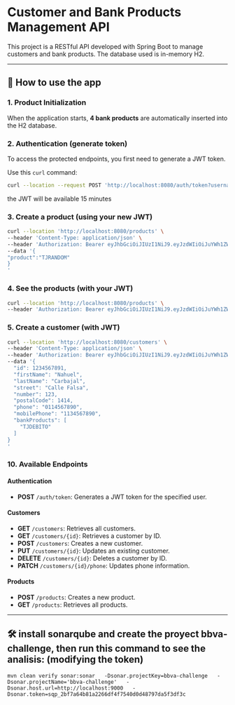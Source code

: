 # Customer and Bank Products Management API

This project is a RESTful API developed with Spring Boot to manage customers and bank products. The database used is in-memory H2.

---

## 🚀 How to use the app

### 1. Product Initialization

When the application starts, **4 bank products** are automatically inserted into the H2 database.

### 2. Authentication (generate token)

To access the protected endpoints, you first need to generate a JWT token.

Use this `curl` command:

```bash
curl --location --request POST 'http://localhost:8080/auth/token?username=INSERTUSERNAME'
```

the JWT will be available 15 minutes

### 3. Create a product (using your new JWT)

```bash
curl --location 'http://localhost:8080/products' \
--header 'Content-Type: application/json' \
--header 'Authorization: Bearer eyJhbGciOiJIUzI1NiJ9.eyJzdWIiOiJuYWh1ZWxjYXJiYWphbCIsImlhdCI6MTc1MzQ2NzUyOSwiZXhwIjoxNzUzNTAzNTI5fQ.2ixEdy6zxOjF3ik-sBiNnSNUTnuPIWxuFOaQ_k2BUec' \
--data '{
"product":"TJRANDOM"
}
'
```

### 4. See the products (with your JWT)

```bash
curl --location 'http://localhost:8080/products' \
--header 'Authorization: Bearer eyJhbGciOiJIUzI1NiJ9.eyJzdWIiOiJuYWh1ZWxjYXJiYWphbCIsImlhdCI6MTc1MzQ3MDAwOSwiZXhwIjoxNzUzNTA2MDA5fQ.NC_WFH1zFlp7idfMJ73MsGk_b8Yq98buD9Mtz79okuc'
```
### 5. Create a customer (with JWT)

```bash
curl --location 'http://localhost:8080/customers' \
--header 'Content-Type: application/json' \
--header 'Authorization: Bearer eyJhbGciOiJIUzI1NiJ9.eyJzdWIiOiJuYWh1ZWxjYXJiYWphbCIsImlhdCI6MTc1MzQ2NzUyOSwiZXhwIjoxNzUzNTAzNTI5fQ.2ixEdy6zxOjF3ik-sBiNnSNUTnuPIWxuFOaQ_k2BUec' \
--data '{
  "id": 1234567891,
  "firstName": "Nahuel",
  "lastName": "Carbajal",
  "street": "Calle Falsa",
  "number": 123,
  "postalCode": 1414,
  "phone": "0114567890",
  "mobilePhone": "1134567890",
  "bankProducts": [
    "TJDEBITO"
  ]
}
'
```

### 10. Available Endpoints

#### Authentication
- **POST** `/auth/token`: Generates a JWT token for the specified user.

#### Customers
- **GET** `/customers`: Retrieves all customers.
- **GET** `/customers/{id}`: Retrieves a customer by ID.
- **POST** `/customers`: Creates a new customer.
- **PUT** `/customers/{id}`: Updates an existing customer.
- **DELETE** `/customers/{id}`: Deletes a customer by ID.
- **PATCH** `/customers/{id}/phone`: Updates phone information.

#### Products
- **POST** `/products`: Creates a new product.
- **GET** `/products`: Retrieves all products.
---

## 🛠️ install sonarqube and create the proyect bbva-challenge, then run this command to see the analisis: (modifying the token)
```
mvn clean verify sonar:sonar   -Dsonar.projectKey=bbva-challenge   -Dsonar.projectName='bbva-challenge'   -Dsonar.host.url=http://localhost:9000   -Dsonar.token=sqp_2bf7a64b81a2266df4f7540d0d48797da5f3df3c
```